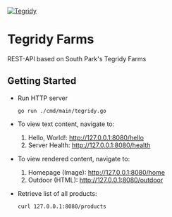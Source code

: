 [![Tegridy](https://github.com/saurabhmshr/tegridyfarms/actions/workflows/testing.yaml/badge.svg)](https://github.com/saurabhmshr/tegridyfarms/actions/workflows/testing.yaml)

# Tegridy Farms

REST-API based on South Park's Tegridy Farms

## Getting Started

+ Run HTTP server

  `go run ./cmd/main/tegridy.go`

+ To view text content, navigate to:

  1. Hello, World!: http://127.0.0.1:8080/hello
  2. Server Health: http://127.0.0.1:8080/health

+ To view rendered content, navigate to:

  1. Homepage (Image): http://127.0.0.1:8080/home
  2. Outdoor  (HTML):  http://127.0.0.1:8080/outdoor

+ Retrieve list of all products:

  ```
  curl 127.0.0.1:8080/products
  ```

